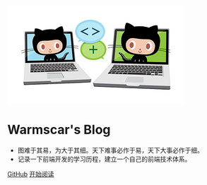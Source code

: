 ![icon](./_imgs/logo.png)

# Warmscar's Blog

- 图难于其易，为大于其细。天下难事必作于易，天下大事必作于细。
- 记录一下前端开发的学习历程，建立一个自己的前端技术体系。

[GitHub](https://github.com/warmscar/notebook)
[开始阅读](README.md)

